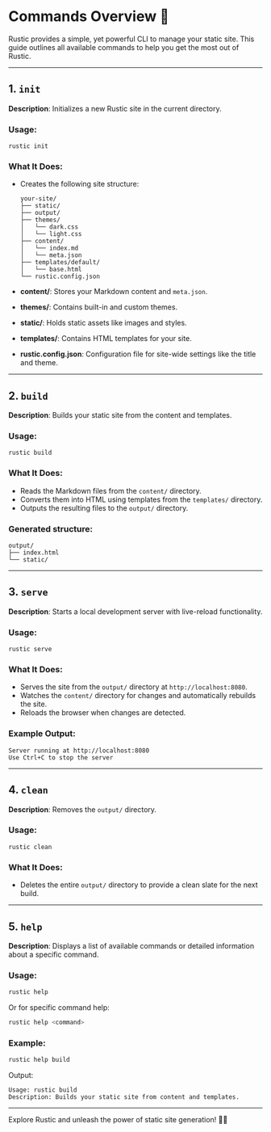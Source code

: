# Commands Overview 🚀

Rustic provides a simple, yet powerful CLI to manage your static site. This guide outlines all available commands to help you get the most out of Rustic.

---

## **1. `init`**
**Description**: Initializes a new Rustic site in the current directory.

### Usage:
```
rustic init
```

### What It Does:
- Creates the following site structure:
  ```
  your-site/
  ├── static/
  ├── output/
  ├── themes/
  │   └── dark.css
  │   └── light.css
  ├── content/
  │   └── index.md
  │   └── meta.json
  ├── templates/default/
  │   └── base.html
  └── rustic.config.json
  ```

- **content/**: Stores your Markdown content and `meta.json`.
- **themes/**: Contains built-in and custom themes.
- **static/**: Holds static assets like images and styles.
- **templates/**: Contains HTML templates for your site.
- **rustic.config.json**: Configuration file for site-wide settings like the title and theme.

---

## **2. `build`**
**Description**: Builds your static site from the content and templates.

### Usage:
```
rustic build
```

### What It Does:
- Reads the Markdown files from the `content/` directory.
- Converts them into HTML using templates from the `templates/` directory.
- Outputs the resulting files to the `output/` directory.

### Generated structure:
```
output/
├── index.html
└── static/
```

---

## **3. `serve`**
**Description**: Starts a local development server with live-reload functionality.

### Usage:
```
rustic serve
```

### What It Does:
- Serves the site from the `output/` directory at `http://localhost:8080`.
- Watches the `content/` directory for changes and automatically rebuilds the site.
- Reloads the browser when changes are detected.

### Example Output:
```
Server running at http://localhost:8080
Use Ctrl+C to stop the server
```

---

## **4. `clean`**
**Description**: Removes the `output/` directory.

### Usage:
```
rustic clean
```

### What It Does:
- Deletes the entire `output/` directory to provide a clean slate for the next build.

---

## **5. `help`**
**Description**: Displays a list of available commands or detailed information about a specific command.

### Usage:
```bash
rustic help
```
Or for specific command help:
```bash
rustic help <command>
```

### Example:
```bash
rustic help build
```
Output:
```
Usage: rustic build
Description: Builds your static site from content and templates.
```

---

Explore Rustic and unleash the power of static site generation! 🚀✨

